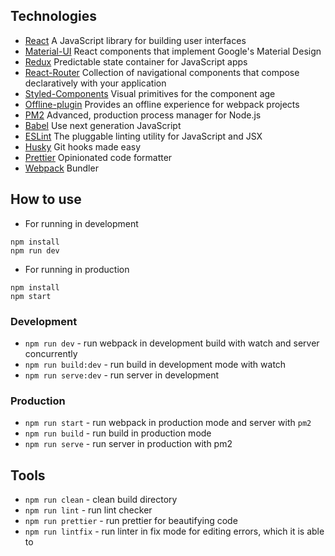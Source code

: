 ## Technologies

- [React](https://reactjs.org/) A JavaScript library for building user interfaces
- [Material-UI](https://material-ui-next.com/) React components that implement Google's Material Design
- [Redux](https://redux.js.org/) Predictable state container for JavaScript apps
- [React-Router](https://reacttraining.com/react-router/) Collection of navigational components that compose declaratively with your application
- [Styled-Components](https://www.styled-components.com/) Visual primitives for the component age
- [Offline-plugin](https://github.com/NekR/offline-plugin) Provides an offline experience for webpack projects
- [PM2](http://pm2.keymetrics.io/) Advanced, production process manager for Node.js
- [Babel](https://babeljs.io/) Use next generation JavaScript
- [ESLint](https://eslint.org/) The pluggable linting utility for JavaScript and JSX
- [Husky](https://github.com/typicode/husky) Git hooks made easy
- [Prettier](https://prettier.io) Opinionated code formatter
- [Webpack](https://webpack.js.org/) Bundler

## How to use

- For running in development
```
npm install
npm run dev
```

- For running in production
```
npm install
npm start
```

### Development

- `npm run dev` - run webpack in development build with watch and server concurrently
- `npm run build:dev` - run build in development mode with watch
- `npm run serve:dev` - run server in development

### Production

- `npm run start` - run webpack in production mode and server with `pm2`
- `npm run build` - run build in production mode
- `npm run serve` - run server in production with pm2


## Tools

- `npm run clean` - clean build directory
- `npm run lint` - run lint checker
- `npm run prettier` - run prettier for beautifying code
- `npm run lintfix` - run linter in fix mode for editing errors, which it is able to

